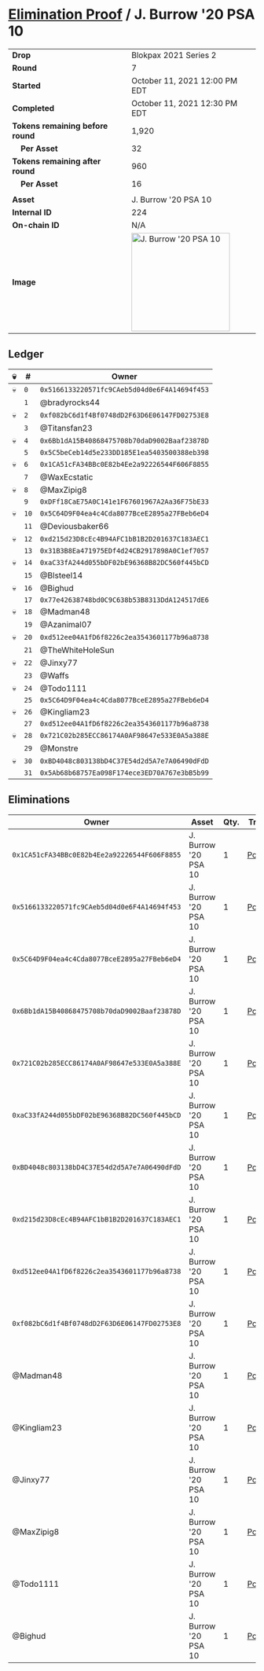 # [Elimination Proof](./readme.md) / J. Burrow &#039;20 PSA 10

|||
|---|---|
| **Drop** | Blokpax 2021 Series 2 |
| **Round** | 7 |
| **Started** | October 11, 2021 12:00 PM EDT |
| **Completed** | October 11, 2021 12:30 PM EDT |
| **Tokens remaining before round** | 1,920 |
| **&nbsp;&nbsp;&nbsp;&nbsp;Per Asset** | 32 |
| **Tokens remaining after round** | 960 |
| **&nbsp;&nbsp;&nbsp;&nbsp;Per Asset** | 16 |
| | |
| **Asset** | J. Burrow &#039;20 PSA 10 |
| **Internal ID** | 224 |
| **On-chain ID** | N/A |
| **Image** | <img src="https://tcdn.blokpax.com/9484ebfa-635b-456e-a3c0-4ec2fefbd9f1/14fd280b07e611e779086930c4804d7be1b18e34c08b95550e5425e23b55c15c.jpg" height="200" alt="J. Burrow &#039;20 PSA 10" /> |

## Ledger

| 💀 | # | Owner |
| --- | --- | --- |
| 💀 | `0` | `0x5166133220571fc9CAeb5d04d0e6F4A14694f453` |
|  | `1` | @bradyrocks44 |
| 💀 | `2` | `0xf082bC6d1f4Bf0748dD2F63D6E06147FD02753E8` |
|  | `3` | @Titansfan23 |
| 💀 | `4` | `0x6Bb1dA15B40868475708b70daD9002Baaf23878D` |
|  | `5` | `0x5C5beCeb14d5e233DD185E1ea5403500388eb398` |
| 💀 | `6` | `0x1CA51cFA34BBc0E82b4Ee2a92226544F606F8855` |
|  | `7` | @WaxEcstatic |
| 💀 | `8` | @MaxZipig8 |
|  | `9` | `0xDFf18CaE75A0C141e1F67601967A2Aa36F75bE33` |
| 💀 | `10` | `0x5C64D9F04ea4c4Cda8077BceE2895a27FBeb6eD4` |
|  | `11` | @Deviousbaker66 |
| 💀 | `12` | `0xd215d23D8cEc4B94AFC1bB1B2D201637C183AEC1` |
|  | `13` | `0x31B3B8Ea471975EDf4d24CB2917898A0C1ef7057` |
| 💀 | `14` | `0xaC33fA244d055bDF02bE96368B82DC560f445bCD` |
|  | `15` | @Blsteel14 |
| 💀 | `16` | @Bighud |
|  | `17` | `0x77e42638748bd0C9C638b53B8313DdA124517dE6` |
| 💀 | `18` | @Madman48 |
|  | `19` | @Azanimal07 |
| 💀 | `20` | `0xd512ee04A1fD6f8226c2ea3543601177b96a8738` |
|  | `21` | @TheWhiteHoleSun |
| 💀 | `22` | @Jinxy77 |
|  | `23` | @Waffs |
| 💀 | `24` | @Todo1111 |
|  | `25` | `0x5C64D9F04ea4c4Cda8077BceE2895a27FBeb6eD4` |
| 💀 | `26` | @Kingliam23 |
|  | `27` | `0xd512ee04A1fD6f8226c2ea3543601177b96a8738` |
| 💀 | `28` | `0x721C02b285ECC86174A0AF98647e533E0A5a388E` |
|  | `29` | @Monstre |
| 💀 | `30` | `0xBD4048c803138bD4C37E54d2d5A7e7A06490dFdD` |
|  | `31` | `0x5Ab68b68757Ea098F174ece3ED70A767e3bB5b99` |


## Eliminations

| Owner | Asset | Qty. | Transaction |
| --- | --- | --- | --- |
| `0x1CA51cFA34BBc0E82b4Ee2a92226544F606F8855` | J. Burrow '20 PSA 10 | 1 | [Polygonscan](https://polygonscan.com/tx/0xfaf2c5e7db16a232ecc1f6341dad713b7fb49a86a03317705e2d2203256b3248) |
| `0x5166133220571fc9CAeb5d04d0e6F4A14694f453` | J. Burrow '20 PSA 10 | 1 | [Polygonscan](https://polygonscan.com/tx/0xdc3b76ea71cd6b0a36692a9e690096e3fde257504ba97285f07b263f265d14e9) |
| `0x5C64D9F04ea4c4Cda8077BceE2895a27FBeb6eD4` | J. Burrow '20 PSA 10 | 1 | [Polygonscan](https://polygonscan.com/tx/0xaba65e1bae4623ab361182ebb6e05140ea0d40c0eeadfbf4a439a407a702266d) |
| `0x6Bb1dA15B40868475708b70daD9002Baaf23878D` | J. Burrow '20 PSA 10 | 1 | [Polygonscan](https://polygonscan.com/tx/0xfb56a66f48f6a184053387177e012b3f5a4e1261d39807cfd8de2627445d9549) |
| `0x721C02b285ECC86174A0AF98647e533E0A5a388E` | J. Burrow '20 PSA 10 | 1 | [Polygonscan](https://polygonscan.com/tx/0x798133edc67a60a123e63a333ea6f26f726414c0d1800755b4c3eecb30db4186) |
| `0xaC33fA244d055bDF02bE96368B82DC560f445bCD` | J. Burrow '20 PSA 10 | 1 | [Polygonscan](https://polygonscan.com/tx/0x77beb46f142bd9a50fbb56d80e3835ebfd3bbd8b043e8949c72fde31e6ddbf55) |
| `0xBD4048c803138bD4C37E54d2d5A7e7A06490dFdD` | J. Burrow '20 PSA 10 | 1 | [Polygonscan](https://polygonscan.com/tx/0x98f73b88d2ac403507bb4664c805f073c9c919082e8d93de0546b97a8257a31b) |
| `0xd215d23D8cEc4B94AFC1bB1B2D201637C183AEC1` | J. Burrow '20 PSA 10 | 1 | [Polygonscan](https://polygonscan.com/tx/0x861358a45846d53f3ccc73e7bf14413fafca5976ad5ea7aff92d660c3c078efb) |
| `0xd512ee04A1fD6f8226c2ea3543601177b96a8738` | J. Burrow '20 PSA 10 | 1 | [Polygonscan](https://polygonscan.com/tx/0xbd8b708021634fbcf77744688d699496abfd91a5b76007e95daeeff5a712f6cf) |
| `0xf082bC6d1f4Bf0748dD2F63D6E06147FD02753E8` | J. Burrow '20 PSA 10 | 1 | [Polygonscan](https://polygonscan.com/tx/0x00a9565d05f073df7d004ca05e2b23e485eba724dfa66c67139544dec1ec9828) |
| @Madman48 | J. Burrow '20 PSA 10 | 1 | [Polygonscan](https://polygonscan.com/tx/0x38a222ba3c4b073abb7546f42814388f3d3a5a27a8867cb6804e8af4fe9f4ed1) |
| @Kingliam23 | J. Burrow '20 PSA 10 | 1 | [Polygonscan](https://polygonscan.com/tx/0xe5a7272c7a2ddca2fd6841e7c6ce7db2e324c10e899d5fb48d74721b531d9900) |
| @Jinxy77 | J. Burrow '20 PSA 10 | 1 | [Polygonscan](https://polygonscan.com/tx/0xf3b20625440a505410243013299606384da3b13840d08596e0bc8f4d45fe6e90) |
| @MaxZipig8 | J. Burrow '20 PSA 10 | 1 | [Polygonscan](https://polygonscan.com/tx/0x6a6d1eab8e890db015436c6f4e23878c08254c42b1463518f9aad62f3771ff31) |
| @Todo1111 | J. Burrow '20 PSA 10 | 1 | [Polygonscan](https://polygonscan.com/tx/0x988b6d3b82946e247f5d2a6a295477d97f07b180fddf675343acfc6650012b55) |
| @Bighud | J. Burrow '20 PSA 10 | 1 | [Polygonscan](https://polygonscan.com/tx/0x28a9a2da42a6f4fea5735159e863a4556e165f9944210381c4c861215b6cd5ae) |
